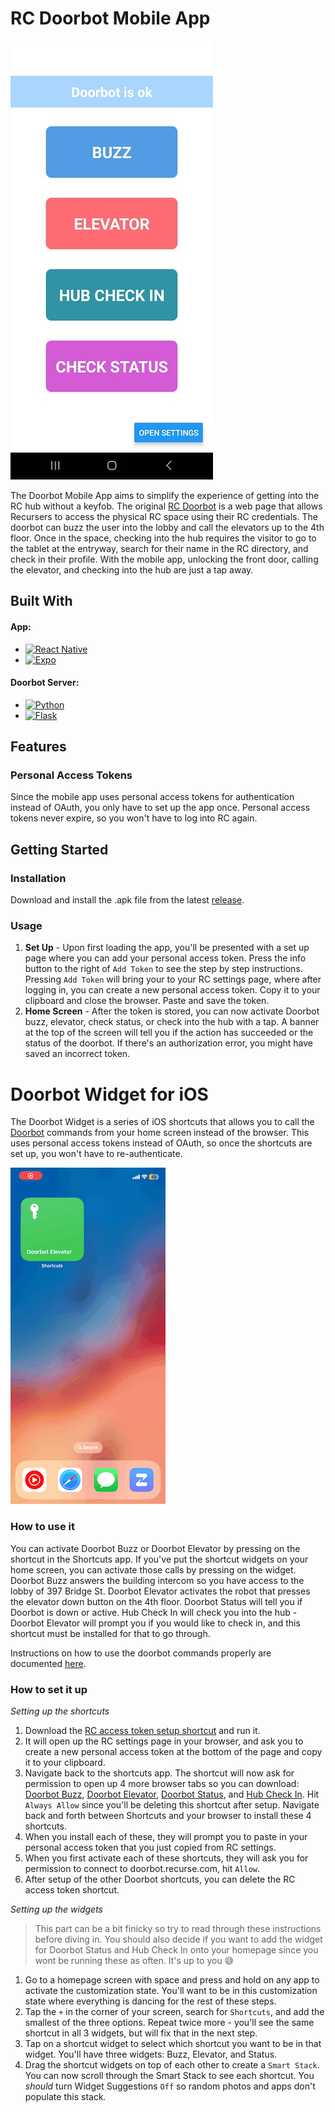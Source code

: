 # RC Doorbot Mobile App
![Main Page](/src/images/main-page.jpg?raw=True)

The Doorbot Mobile App aims to simplify the experience of getting into the RC hub without a keyfob. The original [RC Doorbot](https://doorbot.recurse.com) is a web page that allows Recursers to access the physical RC space using their RC credentials. The doorbot can buzz the user into the lobby and call the elevators up to the 4th floor. Once in the space, checking into the hub requires the visitor to go to the tablet at the entryway, search for their name in the RC directory, and check in their profile. With the mobile app, unlocking the front door, calling the elevator, and checking into the hub are just a tap away. 

## Built With
#### App: 
* [![React Native][ReactNative]][ReactNative-url]
* [![Expo][Expo]][Expo-url]

#### Doorbot Server:
* [![Python][Python]][Python-url]
* [![Flask][Flask]][Flask-url]


## Features
### Personal Access Tokens
Since the mobile app uses personal access tokens for authentication instead of OAuth, you only have to set up the app once. Personal access tokens never expire, so you won't have to log into RC again. 

## Getting Started
### Installation
Download and install the .apk file from the latest [release](https://github.com/sterfd/doorbot-android/releases/download/v1.0.0/doorbot-android-install.apk).

### Usage
1. **Set Up** - Upon first loading the app, you'll be presented with a set up page where you can add your personal access token. Press the info button to the right of `Add Token` to see the step by step instructions. Pressing `Add Token` will bring your to your RC settings page, where after logging in, you can create a new personal access token. Copy it to your clipboard and close the browser. Paste and save the token. 
1. **Home Screen** - After the token is stored, you can now activate Doorbot buzz, elevator, check status, or check into the hub with a tap. A banner at the top of the screen will tell you if the action has succeeded or the status of the doorbot. If there's an authorization error, you might have saved an incorrect token. 


# Doorbot Widget for iOS

The Doorbot Widget is a series of iOS shortcuts that allows you to call the [Doorbot](https://doorbot.recurse.com/) commands from your home screen instead of the browser. This uses personal access tokens instead of OAuth, so once the shortcuts are set up, you won't have to re-authenticate. 

![Widget gif](https://raw.githubusercontent.com/sterfd/doorbot-android/main/assets/widget-homepage.gif)

### How to use it
You can activate Doorbot Buzz or Doorbot Elevator by pressing on the shortcut in the Shortcuts app. If you've put the shortcut widgets on your home screen, you can activate those calls by pressing on the widget. Doorbot Buzz answers the building intercom so you have access to the lobby of 397 Bridge St. Doorbot Elevator activates the robot that presses the elevator down button on the 4th floor. Doorbot Status will tell you if Doorbot is down or active. Hub Check In will check you into the hub - Doorbot Elevator will prompt you if you would like to check in, and this shortcut must be installed for that to go through.

Instructions on how to use the doorbot commands properly are documented [here](https://doorbot.recurse.com/hello). 


### How to set it up
*Setting up the shortcuts*
1. Download the [RC access token setup shortcut](https://www.icloud.com/shortcuts/c087d68cb3244c7ba1ded72f38936f5b) and run it.
1. It will open up the RC settings page in your browser, and ask you to create a new personal access token at the bottom of the page and copy it to your clipboard.
1. Navigate back to the shortcuts app. The shortcut will now ask for permission to open up 4 more browser tabs so you can download: [Doorbot Buzz](https://www.icloud.com/shortcuts/d4b2e0cf800045879a7201b7635e77fe), [Doorbot Elevator](https://www.icloud.com/shortcuts/3f83111892624c449fe48cb625b83ccd), [Doorbot Status](https://www.icloud.com/shortcuts/ccd6cc969d524f3eae099bd5b27b10c7), and [Hub Check In](https://www.icloud.com/shortcuts/616bfe49f52e482ea1e09afbb27098ec). Hit `Always Allow` since you'll be deleting this shortcut after setup. Navigate back and forth between Shortcuts and your browser to install these 4 shortcuts.
1. When you install each of these, they will prompt you to paste in your personal access token that you just copied from RC settings. 
1. When you first activate each of these shortcuts, they will ask you for permission to connect to doorbot.recurse.com, hit `Allow`.
1. After setup of the other Doorbot shortcuts, you can delete the RC access token shortcut.

*Setting up the widgets*
> This part can be a bit finicky so try to read through these instructions before diving in. You should also decide if you want to add the widget for Doorbot Status and Hub Check In onto your homepage since you wont be running these as often. It's up to you 😅 
1. Go to a homepage screen with space and press and hold on any app to activate the customization state. You'll want to be in this customization state where everything is dancing for the rest of these steps.
1. Tap the `+` in the corner of your screen, search for `Shortcuts`, and add the smallest of the three options. Repeat twice more - you'll see the same shortcut in all 3 widgets, but will fix that in the next step. 
1. Tap on a shortcut widget to select which shortcut you want to be in that widget. You'll have three widgets: Buzz, Elevator, and Status.
1. Drag the shortcut widgets on top of each other to create a `Smart Stack`. You can now scroll through the Smart Stack to see each shortcut. You *should* turn Widget Suggestions `Off` so random photos and apps don't populate this stack.


<!-- MARKDOWN LINKS & IMAGES -->
[ReactNative]: https://img.shields.io/badge/react_native-%2320232a.svg?style=for-the-badge&logo=react&logoColor=%2361DAFB
[ReactNative-url]: https://reactnative.dev
[Expo]: https://img.shields.io/badge/expo-1C1E24?style=for-the-badge&logo=expo&logoColor=#D04A37
[Expo-url]: https://expo.dev
[Flask]: https://img.shields.io/badge/flask-%23000.svg?style=for-the-badge&logo=flask&logoColor=white
[Flask-url]: https://flask.palletsprojects.com/en/3.0.x/
[Python]: https://img.shields.io/badge/python-3670A0?style=for-the-badge&logo=python&logoColor=ffdd54
[Python-url]: https://www.python.org